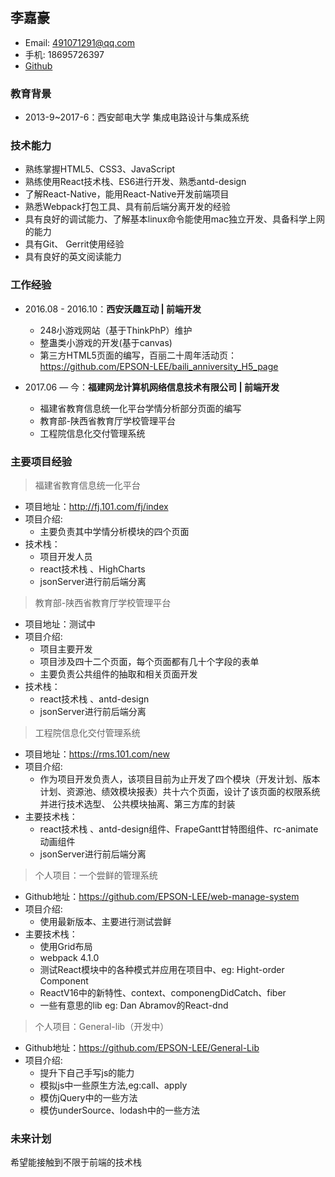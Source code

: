 李嘉豪
----
* Email: 491071291@qq.com
* 手机: 18695726397
* [Github](https://github.com/EPSON-LEE)

### 教育背景
* 2013-9~2017-6：西安邮电大学 集成电路设计与集成系统

### 技术能力
* 熟练掌握HTML5、CSS3、JavaScript
* 熟练使用React技术栈、ES6进行开发、熟悉antd-design
* 了解React-Native，能用React-Native开发前端项目
* 熟悉Webpack打包工具、具有前后端分离开发的经验
* 具有良好的调试能力、了解基本linux命令能使用mac独立开发、具备科学上网的能力
* 具有Git、 Gerrit使用经验
* 具有良好的英文阅读能力


### 工作经验
* 2016.08 - 2016.10：**西安沃趣互动  | 前端开发**
    - 248小游戏网站（基于ThinkPhP）维护
    - 整蛊类小游戏的开发(基于canvas)
    - 第三方HTML5页面的编写，百丽二十周年活动页：https://github.com/EPSON-LEE/baili_anniversity_H5_page

* 2017.06 — 今：**福建网龙计算机网络信息技术有限公司  | 前端开发**
    - 福建省教育信息统一化平台学情分析部分页面的编写
    - 教育部-陕西省教育厅学校管理平台
    - 工程院信息化交付管理系统


### 主要项目经验
>福建省教育信息统一化平台

* 项目地址：http://fj.101.com/fj/index 
* 项目介绍:
    - 主要负责其中学情分析模块的四个页面
* 技术栈：
    - 项目开发人员
    - react技术栈 、HighCharts
    - jsonServer进行前后端分离

>教育部-陕西省教育厅学校管理平台

* 项目地址：测试中
* 项目介绍:
    - 项目主要开发
    - 项目涉及四十二个页面，每个页面都有几十个字段的表单
    - 主要负责公共组件的抽取和相关页面开发
* 技术栈：
    - react技术栈 、antd-design
    - jsonServer进行前后端分离

>工程院信息化交付管理系统

* 项目地址：https://rms.101.com/new
* 项目介绍:
    - 作为项目开发负责人，该项目目前为止开发了四个模块（开发计划、版本计划、资源池、绩效模块报表）共十六个页面，设计了该页面的权限系统并进行技术选型、 公共模块抽离、第三方库的封装
* 主要技术栈：
    - react技术栈 、antd-design组件、FrapeGantt甘特图组件、rc-animate动画组件
    - jsonServer进行前后端分离

>个人项目：一个尝鲜的管理系统

* Github地址：https://github.com/EPSON-LEE/web-manage-system
* 项目介绍:
    - 使用最新版本、主要进行测试尝鲜
* 主要技术栈：
    - 使用Grid布局
    - webpack 4.1.0
    - 测试React模块中的各种模式并应用在项目中、eg: Hight-order Component
    - ReactV16中的新特性、context、componengDidCatch、fiber
    - 一些有意思的lib eg: Dan Abramov的React-dnd

>个人项目：General-lib（开发中）

* Github地址：https://github.com/EPSON-LEE/General-Lib
* 项目介绍:
    - 提升下自己手写js的能力
    - 模拟js中一些原生方法,eg:call、apply
    - 模仿jQuery中的一些方法
    - 模仿underSource、lodash中的一些方法

### 未来计划

希望能接触到不限于前端的技术栈
